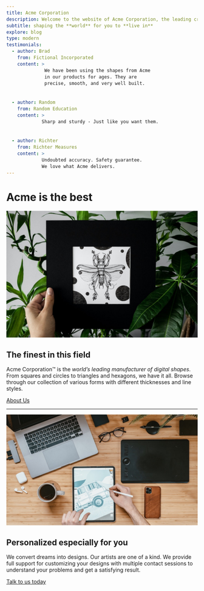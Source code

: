 ```yaml
---
title: Acme Corporation
description: Welcome to the website of Acme Corporation, the leading creator of digital shapes on the planet, providing precise shape creations that are ready to use.
subtitle: shaping the **world** for you to **live in**
explore: blog
type: modern
testimonials: 
  - author: Brad 
    from: Fictional Incorporated 
    content: > 
              We have been using the shapes from Acme 
              in our products for ages. They are 
              precise, smooth, and very well built. 
  
  
  - author: Random 
    from: Random Education 
    content: > 
             Sharp and sturdy - Just like you want them. 
  
  
  - author: Richter 
    from: Richter Measures 
    content: > 
             Undoubted accuracy. Safety guarantee. 
             We love what Acme delivers.
---
```


Acme is the **best**
==================

![about us](about.jpg)

The finest in this field
------------------------

Acme Corporation&trade; is the _world’s leading manufacturer of digital shapes_. From squares and circles to triangles and hexagons, we have it all. Browse through our collection of various forms with different thicknesses and line styles.

[About Us](./about)

* * *

![contact us](contact.jpg)

Personalized especially for you
-------------------------------

We convert dreams into designs. Our artists are one of a kind. We provide full support for customizing your designs with multiple contact sessions to understand your problems and get a satisfying result.

[Talk to us today](./contact)
